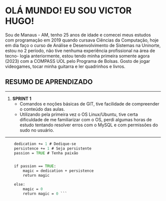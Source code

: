 # OLÁ MUNDO! EU SOU VICTOR HUGO!
Sou de Manaus - AM, tenho 25 anos de idade e comecei meus estudos com
programação em 2019 quando cursava Ciências da Computação, hoje em dia
faço o curso de Análise e Desenvolvimento de Sistemas na Uninorte, estou
no 2 período, não tive nenhuma experiência profissional na área de tecno-
logia anteriormente, estou tendo minha primeira somente agora (2023) com
a COMPASS UOL pelo Programa de Bolsas. Gosto de jogar videogames, tocar
minha guitarra e ler quadrinhos e livros.


## RESUMO DE APRENDIZADO

-------------------------------------------------------------------------------------------------------------------------------------------------------------

1. **SPRINT 1**
    * Comandos e noções básicas de GIT, tive facilidade de compreender o conteúdo das aulas.
    * Utilizando pela primeira vez o OS Linux/Ubuntu, tive certa dificuldade de me familiarizar com o OS, perdi algumas horas de estudo tentando resolver erros com o MySQL e com permissões do sudo no usuário.

-------------------------------------------------------------------------------------------------------------------------------------------------------------

```def sucess(dedication, persistence, passion):
    dedication += 1 # Dedique-se
    persistence += 1 # Seja persistente
    passion = TRUE # Tenha paixão


    if passion == TRUE:
        magic = dedication + persistence
        return magic

    else: 
        magic = 0
        return magic = 0 ```